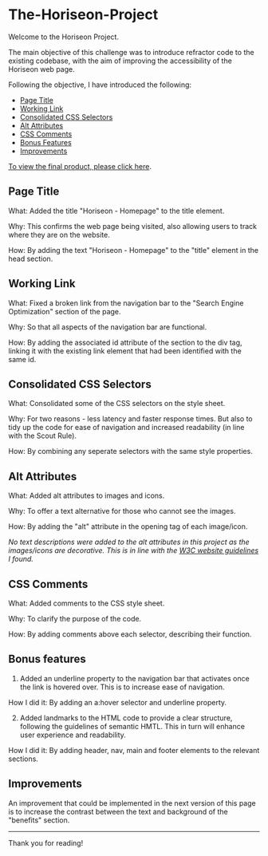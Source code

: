 # The-Horiseon-Project
Welcome to the Horiseon Project.

The main objective of this challenge was to introduce refractor code to the existing codebase, with the aim of improving the accessibility of the Horiseon web page.

Following the objective, I have introduced the following:

- [Page Title](#page-title)
- [Working Link](#working-link)
- [Consolidated CSS Selectors](#consolidated-css-selectors)
- [Alt Attributes](#alt-attributes)
- [CSS Comments](#css-comments)
- [Bonus Features](#bonus-features)
- [Improvements](#improvements)

[To view the final product, please click here](https://whit-williams.github.io/The-Horiseon-Project/starter/index.html).


## Page Title

What: Added the title "Horiseon - Homepage" to the title element.

Why: This confirms the web page being visited, also allowing users to track where they are on the website.

How: By adding the text "Horiseon - Homepage" to the "title" element in the head section.


## Working Link 

What: Fixed a broken link from the navigation bar to the "Search Engine Optimization" section of the page.

Why: So that all aspects of the navigation bar are functional. 

How: By adding the associated id attribute of the section to the div tag, linking it with the existing link element that had been identified with the same id.


## Consolidated CSS Selectors

What: Consolidated some of the CSS selectors on the style sheet.

Why: For two reasons - less latency and faster response times. But also to tidy up the code for ease of navigation and increased readability (in line with the Scout Rule). 

How: By combining any seperate selectors with the same style properties.


## Alt Attributes

 What: Added alt attributes to images and icons.

Why: To offer a text alternative for those who cannot see the images.

How: By adding the "alt" attribute in the opening tag of each image/icon. 

*No text descriptions were added to the alt attributes in this project as the images/icons are decorative. This is in line with the [W3C website guidelines](https://www.w3.org/WAI/test-evaluate/preliminary/#:~:text=If%20the%20image%20is,information%20from%20the%20page%3F) I found.*


## CSS Comments

What: Added comments to the CSS style sheet.

Why: To clarify the purpose of the code.

How: By adding comments above each selector, describing their function. 


## Bonus features

1. Added an underline property to the navigation bar that activates once the link is hovered over. This is to increase ease of navigation.

How I did it: By adding an a:hover selector and underline property.

2. Added landmarks to the HTML code to provide a clear structure, following the guidelines of semantic HMTL. This in turn will enhance user experience and readability.

How I did it: By adding header, nav, main and footer elements to the relevant sections.

## Improvements

An improvement that could be implemented in the next version of this page is to increase the contrast between the text and background of the "benefits" section.

-----------------------------------

Thank you for reading!

